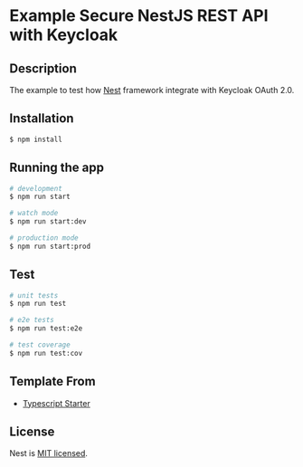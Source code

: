 # Example Secure NestJS REST API with Keycloak

## Description

The example to test how [Nest](https://github.com/nestjs/nest) framework integrate with Keycloak OAuth 2.0.

## Installation

```bash
$ npm install
```

## Running the app

```bash
# development
$ npm run start

# watch mode
$ npm run start:dev

# production mode
$ npm run start:prod
```

## Test

```bash
# unit tests
$ npm run test

# e2e tests
$ npm run test:e2e

# test coverage
$ npm run test:cov
```

## Template From

- [Typescript Starter](https://github.com/nestjs/typescript-starter)

## License

  Nest is [MIT licensed](https://github.com/nestjs/nest/blob/master/LICENSE).

